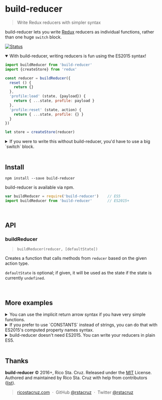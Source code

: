 # build-reducer

> Write Redux reducers with simpler syntax

build-reducer lets you write [Redux] reducers as individual functions, rather than one huge `switch` block.

[![Status](https://travis-ci.org/rstacruz/build-reducer.svg?branch=master)](https://travis-ci.org/rstacruz/build-reducer "See test builds")

<details open>
<summary>With build-reducer, writing reducers is fun using the ES2015 syntax!</summary>

```js
import buildReducer from 'build-reducer'
import {createStore} from 'redux'

const reducer = buildReducer({
  reset () {
    return {}
  },
  'profile:load' (state, {payload}) {
    return { ...state, profile: payload }
  },
  'profile:reset' (state, action) {
    return { ...state, profile: {} }
  }
})

let store = createStore(reducer)
```
</details>

<details>
<summary>If you were to write this without build-reducer, you'd have to use a big `switch` block.</summary>

```js
/* Traditional Redux reducer without build-reducer */
function reducer (state, action) {
  switch (action.type) {
    case 'reset':
      return {}
    case 'profile:load':
      return { ...state, profile: action.payload }
    case 'profile:reset':
      return { ...state, profile: {} }
    default:
      return state
  }
}

let store = createStore(reducer)
```
</details>

<br>

## Install

```
npm install --save build-reducer
```

build-reducer is available via npm.

```js
var buildReducer = require('build-reducer')    // ES5
import buildReducer from 'build-reducer'       // ES2015+
```

<br>

## API

### buildReducer

> `buildReducer(reducer, [defaultState])`

Creates a function that calls methods from `reducer` based on the given action type.

`defaultState` is optional; if given, it will be used as the state if the state is currently `undefined`.

<br>

## More examples

<details>
<summary>You can use the implicit return arrow syntax if you have very simple functions.</summary>

```js
const reducer = buildReducer({
  'reset':
    () => {}
  'profile:load':
    (state, {payload}) => ({ ...state, profile: payload })
  'profile:reset':
    (state, action) => ({ ...state, profile: {} })
})
```
</details>

<details>
<summary>If you prefer to use `CONSTANTS` instead of strings, you can do that with ES2015's computed property names syntax.</summary>

```js
const RESET = 'RESET'
const LOAD_PROFILE = 'LOAD_PROFILE'
const RESET_PROFILE = 'RESET_PROFILE'

const reducer = buildReducer({
  [RESET] () {
    return {}
  },
  [LOAD_PROFILE] (state, {payload}) {
    return { ...state, profile: payload }
  },
  [RESET_PROFILE] (state, action) {
    return { ...state, profile: {} }
  }
})
```
</details>

<details>
<summary>build-reducer doesn't need ES2015. You can write your reducers in plain ES5.</summary>

```js
const reducer = buildReducer({
  'reset': function () {
    return {}
  },
  'profile:load': function (state, action) {
    return Object.assign({}, state, { profile: action.payload })
  },
  'profile:reset': function (state, action) {
    return Object.assign({}, state, { profile: {} })
  }
})
```
</details>

[Redux]: http://redux.js.org

<br>

## Thanks

**build-reducer** © 2016+, Rico Sta. Cruz. Released under the [MIT] License.<br>
Authored and maintained by Rico Sta. Cruz with help from contributors ([list][contributors]).

> [ricostacruz.com](http://ricostacruz.com) &nbsp;&middot;&nbsp;
> GitHub [@rstacruz](https://github.com/rstacruz) &nbsp;&middot;&nbsp;
> Twitter [@rstacruz](https://twitter.com/rstacruz)

[MIT]: http://mit-license.org/
[contributors]: http://github.com/rstacruz/build-reducer/contributors
